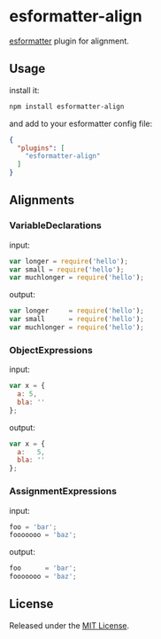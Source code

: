 # esformatter-align

[esformatter](https://github.com/millermedeiros/esformatter) plugin for alignment.



## Usage

install it:

```sh
npm install esformatter-align
```

and add to your esformatter config file:

```json
{
  "plugins": [
    "esformatter-align"
  ]
}
```

## Alignments

### VariableDeclarations

input:

```js
var longer = require('hello');
var small = require('hello');
var muchlonger = require('hello');
```

output:

```js
var longer     = require('hello');
var small      = require('hello');
var muchlonger = require('hello');
```

### ObjectExpressions

input:

```js
var x = {
  a: 5,
  bla: ''
};
```

output:

```js
var x = {
  a:   5,
  bla: ''
};
```

### AssignmentExpressions

input:

```js
foo = 'bar';
fooooooo = 'baz';
```

output:

```js
foo      = 'bar';
fooooooo = 'baz';
```


## License

Released under the [MIT License](http://opensource.org/licenses/MIT).

